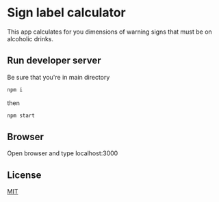 # Sign label calculator

This app calculates for you dimensions of warning signs that must be on alcoholic drinks.


## Run developer server

Be sure that you're in main directory

```bash
npm i 
```
then
```bash
npm start
```

## Browser
Open browser and type localhost:3000

## License
[MIT](https://choosealicense.com/licenses/mit/)
